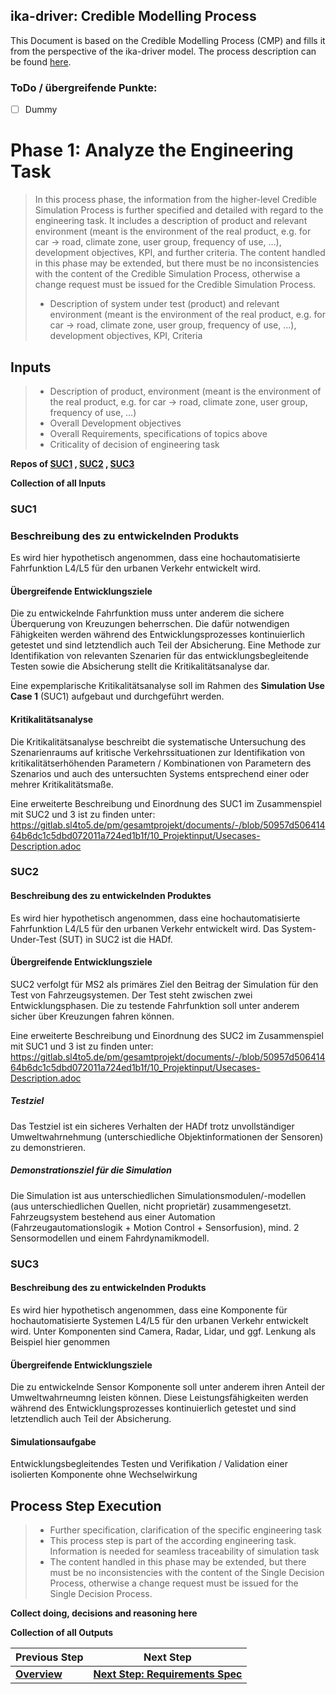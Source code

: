 ## ika-driver: Credible Modelling Process
This Document is based on the Credible Modelling Process (CMP) and fills it from the perspective of the ika-driver model. The process description can be found [here](https://gitlab.sl4to5.de/deliverables/credible-simulation-process/credible-simulation-process/-/blob/0182678762e6e3f9910246913259ae5c9fa7313b/credible_simulation_process.md#introduction).

### ToDo / übergreifende Punkte:
* [ ] Dummy


# Phase 1: Analyze the Engineering Task

> In this process phase, the information from the higher-level Credible Simulation Process is further specified and detailed with regard to the engineering task. It includes a description of product and relevant environment (meant is the environment of the real product, e.g. for car -> road, climate zone, user group, frequency of use, …), development objectives, KPI, and further criteria. The content handled in this phase may be extended, but there must be no inconsistencies with the content of the Credible Simulation Process, otherwise a change request must be issued for the Credible Simulation Process.
> 
> * Description of system under test (product) and relevant environment (meant is the environment of the real product, e.g. for car -> road, climate zone, user group, frequency of use, …), development objectives, KPI, Criteria


## Inputs

> * Description of product, environment (meant is the environment of the real product, e.g. for car -> road, climate zone, user group, frequency of use, …)
> * Overall Development objectives
> * Overall Requirements, specifications of topics above
> * Criticality of decision of engineering task

**Repos of [SUC1](https://gitlab.sl4to5.de/deliverables/use-case-definitions/usecase1/-/blob/master/Milestone2/Documentation/SUC1_CSP_Phase1_Analyze.md) , [SUC2](https://gitlab.sl4to5.de/deliverables/use-case-definitions/usecase2/-/blob/master/Milestone2/Documentation/SUC2_CSP_Phase1_Analyze.md) , [SUC3](https://gitlab.sl4to5.de/deliverables/use-case-definitions/use-case-3/-/blob/master/Milestone2/Documentation/SUC3_CSP_Phase1_Analyze.md)**

**Collection of all Inputs**

### SUC1

### Beschreibung des zu entwickelnden Produkts
Es wird hier hypothetisch angenommen, dass eine hochautomatisierte Fahrfunktion L4/L5 für den urbanen Verkehr entwickelt wird.

#### Übergreifende Entwicklungsziele
Die zu entwickelnde Fahrfunktion muss unter anderem die sichere Überquerung von Kreuzungen beherrschen. Die dafür notwendigen Fähigkeiten werden während des Entwicklungsprozesses kontinuierlich getestet und sind letztendlich auch Teil der Absicherung. Eine Methode zur Identifikation von relevanten Szenarien für das entwicklungsbegleitende Testen sowie die Absicherung stellt die Kritikalitätsanalyse dar.

Eine expemplarische Kritikalitätsanalyse soll im Rahmen des **Simulation Use Case 1** (SUC1) aufgebaut und durchgeführt werden.

#### Kritikalitätsanalyse

Die Kritikalitätsanalyse beschreibt die systematische Untersuchung des Szenarienraums auf kritische Verkehrssituationen zur Identifikation von kritikalitätserhöhenden Parametern / Kombinationen von Parametern des Szenarios und auch des untersuchten Systems entsprechend einer oder mehrer Kritikalitätsmaße.

Eine erweiterte Beschreibung und Einordnung des SUC1 im Zusammenspiel mit SUC2 und 3 ist zu finden unter:  
https://gitlab.sl4to5.de/pm/gesamtprojekt/documents/-/blob/50957d50641464b6dc1c5dbd072011a724ed1b1f/10_Projektinput/Usecases-Description.adoc

### SUC2

#### Beschreibung des zu entwickelnden Produktes
Es wird hier hypothetisch angenommen, dass eine hochautomatisierte Fahrfunktion L4/L5 für den urbanen Verkehr entwickelt wird.
Das System-Under-Test (SUT) in SUC2 ist die HADf.

#### Übergreifende Entwicklungsziele
SUC2 verfolgt für MS2 als primäres Ziel den Beitrag der Simulation für den Test von Fahrzeugsystemen. Der Test steht zwischen zwei Entwicklungsphasen.
Die zu testende Fahrfunktion soll unter anderem sicher über Kreuzungen fahren können. 

Eine erweiterte Beschreibung und Einordnung des SUC2 im Zusammenspiel mit SUC1 und 3 ist zu finden unter:  
https://gitlab.sl4to5.de/pm/gesamtprojekt/documents/-/blob/50957d50641464b6dc1c5dbd072011a724ed1b1f/10_Projektinput/Usecases-Description.adoc

##### Testziel
Das Testziel ist ein sicheres Verhalten der HADf trotz unvollständiger Umweltwahrnehmung (unterschiedliche Objektinformationen der Sensoren) zu demonstrieren.

##### Demonstrationsziel für die Simulation
Die Simulation ist aus unterschiedlichen Simulationsmodulen/-modellen (aus unterschiedlichen Quellen, nicht proprietär) zusammengesetzt. 
Fahrzeugsystem bestehend aus einer Automation (Fahrzeugautomationslogik + Motion Control + Sensorfusion), mind. 2 Sensormodellen und einem Fahrdynamikmodell.

### SUC3 

#### Beschreibung des zu entwickelnden Produkts
Es wird hier hypothetisch angenommen, dass eine Komponente für hochautomatisierte Systemen L4/L5 für den urbanen Verkehr entwickelt wird.
Unter Komponenten sind Camera, Radar, Lidar, und ggf. Lenkung als Beispiel hier genommen

#### Übergreifende Entwicklungsziele
Die zu entwickelnde Sensor Komponente soll unter anderem ihren Anteil der Umweltwahrneumng leisten können. 
Diese Leistungsfähigkeiten werden während des Entwicklungsprozesses kontinuierlich getestet und sind letztendlich auch Teil der Absicherung. 

#### Simulationsaufgabe
Entwicklungsbegleitendes Testen und Verifikation / Validation einer isolierten Komponente ohne Wechselwirkung

## Process Step Execution

> * Further specification, clarification of the specific engineering task
> * This process step is part of the according engineering task. Information is needed for seamless traceability of simulation task 
> * The content handled in this phase may be extended, but there must be no inconsistencies with the content of the Single Decision Process, otherwise a change request must be issued for the Single Decision Process.

**Collect doing, decisions and reasoning here**



**Collection of all Outputs**

| Previous Step | Next Step |
| ------ | ------ |
| [**Overview**](../../tree/master) | [**Next Step: Requirements Spec**](Documentation/CMP_Phase2_RequirementSpec.md) |
